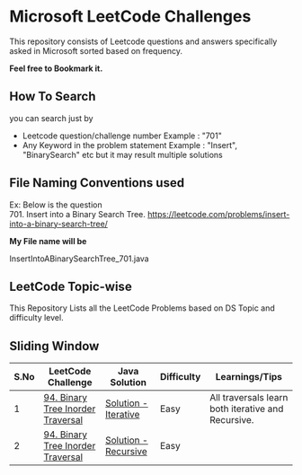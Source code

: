# Microsoft LeetCode Challenges
This repository consists of Leetcode questions and answers specifically asked in Microsoft sorted based on frequency.

**Feel free to Bookmark it.**

## **How To Search**
you can search just by
 - Leetcode question/challenge number 
     Example : "701" 
 - Any Keyword in the problem  statement
    Example : "Insert", "BinarySearch" etc but it may result multiple solutions 

## File Naming Conventions used
Ex: Below is the question   
701. Insert into a Binary Search Tree.
https://leetcode.com/problems/insert-into-a-binary-search-tree/

 **My File name will be**

InsertIntoABinarySearchTree_701.java

## LeetCode Topic-wise
This Repository Lists all the LeetCode Problems based on DS Topic and difficulty level.


## Sliding Window



|  S.No  | LeetCode Challenge             | Java Solution           |    Difficulty         |     Learnings/Tips       |
|-----|---------------- | ----------------------- | ------------- | -------------------------------------------- | 
1 | [94. Binary Tree Inorder Traversal](https://leetcode.com/problems/binary-tree-inorder-traversal/) | [Solution - Iterative](https://github.com/gopinathmb/LeetCode/blob/main/src/main/java/com/gopi/leetcode/tree/BinaryTreeInorderTraversal_094_Iterative.java) | Easy       |All traversals learn both iterative and Recursive.           |
2 | [94. Binary Tree Inorder Traversal](https://leetcode.com/problems/binary-tree-inorder-traversal/) | [Solution - Recursive](https://github.com/gopinathmb/LeetCode/blob/main/src/main/java/com/gopi/leetcode/tree/BinaryTreeInorderTraversal_094_Recursive.java) | Easy       |           |
